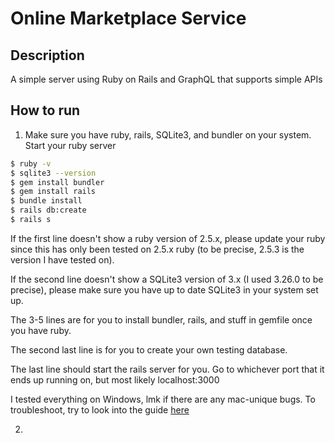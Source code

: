 # Online Marketplace Service

## Description
A simple server using Ruby on Rails and GraphQL that supports simple APIs

## How to run

1. Make sure you have ruby, rails, SQLite3, and bundler on your system. Start your ruby server

```bash
$ ruby -v
$ sqlite3 --version
$ gem install bundler
$ gem install rails
$ bundle install
$ rails db:create
$ rails s
```

If the first line doesn't show a ruby version of 2.5.x, please update your ruby since this has only been tested on 2.5.x ruby (to be precise,  2.5.3 is the version I have tested on).

If the second line doesn't show a SQLite3 version of 3.x (I used 3.26.0 to be precise), please make sure you have up to date SQLite3 in your system set up.

The 3-5 lines are for you to install bundler, rails, and stuff in gemfile once you have ruby.

The second last line is for you to create your own testing database.

The last line should start the rails server for you. Go to whichever port that it ends up running on, but most likely localhost:3000

I tested everything on Windows, lmk if there are any mac-unique bugs. To troubleshoot, try to look into the guide [here](https://www.howtographql.com/graphql-ruby/1-getting-started/)

2.
